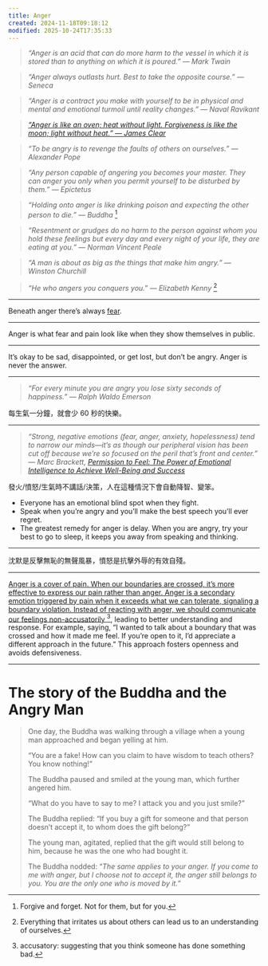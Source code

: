 ```yaml
---
title: Anger
created: 2024-11-18T09:18:12
modified: 2025-10-24T17:35:33
---
```


> _“Anger is an acid that can do more harm to the vessel in which it is stored than to anything on which it is poured.” — Mark Twain_

> _“Anger always outlasts hurt. Best to take the opposite course.” — Seneca_

> _“Anger is a contract you make with yourself to be in physical and mental and emotional turmoil until reality changes.” — Naval Ravikant_

> _[“Anger is like an oven; heat without light. Forgiveness is like the moon; light without heat.” — James Clear](https://jamesclear.com/quotes/anger-is-like-an-oven)_

> _“To be angry is to revenge the faults of others on ourselves.” — Alexander Pope_

> _“Any person capable of angering you becomes your master. They can anger you only when you permit yourself to be disturbed by them.” — Epictetus_

> _“Holding onto anger is like drinking poison and expecting the other person to die.” — Buddha_ [^1]

> _“Resentment or grudges do no harm to the person against whom you hold these feelings but every day and every night of your life, they are eating at you.” — Norman Vincent Peale_

> _“A man is about as big as the things that make him angry.” — Winston Churchill_

> _“He who angers you conquers you.” — Elizabeth Kenny_ [^2]

---

Beneath anger there’s always [fear](fear.md).

---

Anger is what fear and pain look like when they show themselves in public.

---

It’s okay to be sad, disappointed, or get lost, but don’t be angry. Anger is never the answer.

---

> _“For every minute you are angry you lose sixty seconds of happiness.” — Ralph Waldo Emerson_

每生氣一分鐘，就會少 60 秒的快樂。

---

> _“Strong, negative emotions (fear, anger, anxiety, hopelessness) tend to narrow our minds—it’s as though our peripheral vision has been cut off because we’re so focused on the peril that’s front and center.” ― Marc Brackett, [Permission to Feel: The Power of Emotional Intelligence to Achieve Well-Being and Success](https://www.goodreads.com/work/quotes/68114068)_

發火/憤怒/生氣時不講話/決策，人在這種情況下會自動降智、變笨。

* Everyone has an emotional blind spot when they fight.
* Speak when you’re angry and you’ll make the best speech you’ll ever regret.
* The greatest remedy for anger is delay. When you are angry, try your best to go to sleep, it keeps you away from speaking and thinking.

---

沈默是反擊無恥的無聲風暴，憤怒是抗擊外辱的有效自殘。

---

[Anger is a cover of pain. When our boundaries are crossed, it’s more effective to express our pain rather than anger. Anger is a secondary emotion triggered by pain when it exceeds what we can tolerate, signaling a boundary violation. Instead of reacting with anger, we should communicate our feelings non-accusatorily [^3], leading to better understanding and response. For example, saying, “I wanted to talk about a boundary that was crossed and how it made me feel. If you’re open to it, I’d appreciate a different approach in the future.” This approach fosters openness and avoids defensiveness.](https://tim.blog/2023/03/01/matt-mochary/)

---

# The story of the Buddha and the Angry Man

> One day, the Buddha was walking through a village when a young man approached and began yelling at him.
>
> “You are a fake! How can you claim to have wisdom to teach others? You know nothing!”
>
> The Buddha paused and smiled at the young man, which further angered him.
>
> “What do you have to say to me? I attack you and you just smile?”
>
> The Buddha replied: “If you buy a gift for someone and that person doesn’t accept it, to whom does the gift belong?”
>
> The young man, agitated, replied that the gift would still belong to him, because he was the one who had bought it.
>
> The Buddha nodded: “_The same applies to your anger. If you come to me with anger, but I choose not to accept it, the anger still belongs to you. You are the only one who is moved by it._”

[^1]: Forgive and forget. Not for them, but for you.
[^2]: Everything that irritates us about others can lead us to an understanding of ourselves.
[^3]: [accusatory](https://dictionary.cambridge.org/dictionary/english/accusatory): suggesting that you think someone has done something bad.

